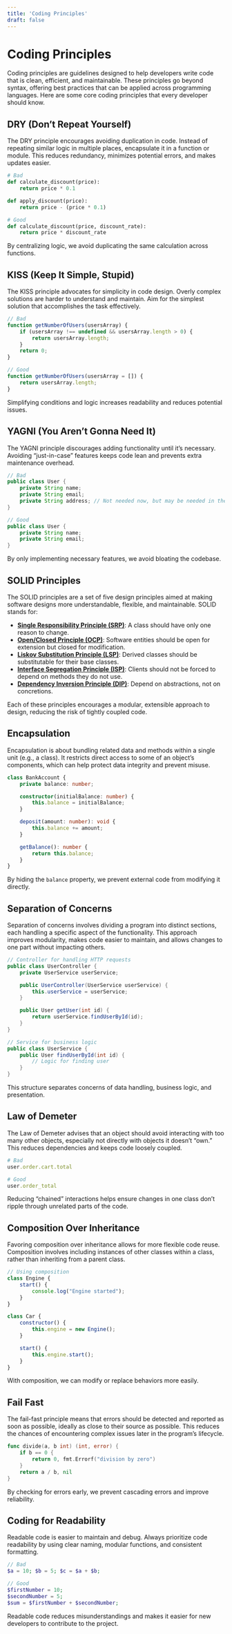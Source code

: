 ```yaml
---
title: 'Coding Principles'
draft: false
---
```


# Coding Principles

Coding principles are guidelines designed to help developers write code that is clean, efficient, and maintainable. These principles go beyond syntax, offering best practices that can be applied across programming languages. Here are some core coding principles that every developer should know.

## DRY (Don’t Repeat Yourself)

The DRY principle encourages avoiding duplication in code. Instead of repeating similar logic in multiple places, encapsulate it in a function or module. This reduces redundancy, minimizes potential errors, and makes updates easier.


```python
# Bad
def calculate_discount(price):
    return price * 0.1

def apply_discount(price):
    return price - (price * 0.1)

# Good
def calculate_discount(price, discount_rate):
    return price * discount_rate
```

By centralizing logic, we avoid duplicating the same calculation across functions.

## KISS (Keep It Simple, Stupid)

The KISS principle advocates for simplicity in code design. Overly complex solutions are harder to understand and maintain. Aim for the simplest solution that accomplishes the task effectively.


```javascript
// Bad
function getNumberOfUsers(usersArray) {
    if (usersArray !== undefined && usersArray.length > 0) {
        return usersArray.length;
    }
    return 0;
}

// Good
function getNumberOfUsers(usersArray = []) {
    return usersArray.length;
}
```

Simplifying conditions and logic increases readability and reduces potential issues.

## YAGNI (You Aren’t Gonna Need It)

The YAGNI principle discourages adding functionality until it’s necessary. Avoiding “just-in-case” features keeps code lean and prevents extra maintenance overhead.


```java
// Bad
public class User {
    private String name;
    private String email;
    private String address; // Not needed now, but may be needed in the future
}

// Good
public class User {
    private String name;
    private String email;
}
```

By only implementing necessary features, we avoid bloating the codebase.

## SOLID Principles

The SOLID principles are a set of five design principles aimed at making software designs more understandable, flexible, and maintainable. SOLID stands for:
- **[Single Responsibility Principle (SRP)](/coding-principles/solid/single-responsibility)**: A class should have only one reason to change.
- **[Open/Closed Principle (OCP)](/coding-principles/solid/open-closed)**: Software entities should be open for extension but closed for modification.
- **[Liskov Substitution Principle (LSP)](/coding-principles/solid/liskov-substitution)**: Derived classes should be substitutable for their base classes.
- **[Interface Segregation Principle (ISP)](/coding-principles/solid/interface-segregation)**: Clients should not be forced to depend on methods they do not use.
- **[Dependency Inversion Principle (DIP)](/coding-principles/solid/dependency-inversion)**: Depend on abstractions, not on concretions.

Each of these principles encourages a modular, extensible approach to design, reducing the risk of tightly coupled code.

## Encapsulation

Encapsulation is about bundling related data and methods within a single unit (e.g., a class). It restricts direct access to some of an object’s components, which can help protect data integrity and prevent misuse.


```typescript
class BankAccount {
    private balance: number;

    constructor(initialBalance: number) {
        this.balance = initialBalance;
    }

    deposit(amount: number): void {
        this.balance += amount;
    }

    getBalance(): number {
        return this.balance;
    }
}
```

By hiding the `balance` property, we prevent external code from modifying it directly.

## Separation of Concerns

Separation of concerns involves dividing a program into distinct sections, each handling a specific aspect of the functionality. This approach improves modularity, makes code easier to maintain, and allows changes to one part without impacting others.


```csharp
// Controller for handling HTTP requests
public class UserController {
    private UserService userService;

    public UserController(UserService userService) {
        this.userService = userService;
    }

    public User getUser(int id) {
        return userService.findUserById(id);
    }
}

// Service for business logic
public class UserService {
    public User findUserById(int id) {
        // Logic for finding user
    }
}
```

This structure separates concerns of data handling, business logic, and presentation.

## Law of Demeter

The Law of Demeter advises that an object should avoid interacting with too many other objects, especially not directly with objects it doesn’t “own.” This reduces dependencies and keeps code loosely coupled.


```ruby
# Bad
user.order.cart.total

# Good
user.order_total
```

Reducing “chained” interactions helps ensure changes in one class don’t ripple through unrelated parts of the code.

## Composition Over Inheritance

Favoring composition over inheritance allows for more flexible code reuse. Composition involves including instances of other classes within a class, rather than inheriting from a parent class.


```javascript
// Using composition
class Engine {
    start() {
        console.log("Engine started");
    }
}

class Car {
    constructor() {
        this.engine = new Engine();
    }

    start() {
        this.engine.start();
    }
}
```

With composition, we can modify or replace behaviors more easily.

## Fail Fast

The fail-fast principle means that errors should be detected and reported as soon as possible, ideally as close to their source as possible. This reduces the chances of encountering complex issues later in the program’s lifecycle.


```go
func divide(a, b int) (int, error) {
    if b == 0 {
        return 0, fmt.Errorf("division by zero")
    }
    return a / b, nil
}
```

By checking for errors early, we prevent cascading errors and improve reliability.

## Coding for Readability

Readable code is easier to maintain and debug. Always prioritize code readability by using clear naming, modular functions, and consistent formatting.


```php
// Bad
$a = 10; $b = 5; $c = $a + $b;

// Good
$firstNumber = 10;
$secondNumber = 5;
$sum = $firstNumber + $secondNumber;
```

Readable code reduces misunderstandings and makes it easier for new developers to contribute to the project.
